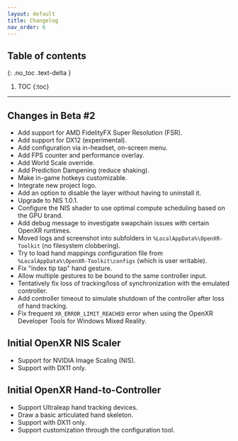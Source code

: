 ```yaml
---
layout: default
title: Changelog
nav_order: 6
---
```


## Table of contents
{: .no_toc .text-delta }

1. TOC
{:toc}

---

## Changes in Beta #2

- Add support for AMD FidelityFX Super Resolution (FSR).
- Add support for DX12 (experimental).
- Add configuration via in-headset, on-screen menu.
- Add FPS counter and performance overlay.
- Add World Scale override.
- Add Prediction Dampening (reduce shaking).
- Make in-game hotkeys customizable.
- Integrate new project logo.
- Add an option to disable the layer without having to uninstall it.
- Upgrade to NIS 1.0.1.
- Configure the NIS shader to use optimal compute scheduling based on the GPU brand.
- Add debug message to investigate swapchain issues with certain OpenXR runtimes.
- Moved logs and screenshot into subfolders in `%LocalAppData%\OpenXR-Toolkit` (no filesystem clobbering).
- Try to load hand mappings configuration file from `%LocalAppData%\OpenXR-Toolkit\configs` (which is user writable).
- Fix "index tip tap" hand gesture.
- Allow multiple gestures to be bound to the same controller input.
- Tentatively fix loss of tracking/loss of synchronization with the emulated controller.
- Add controller timeout to simulate shutdown of the controller after loss of hand tracking.
- Fix frequent `XR_ERROR_LIMIT_REACHED` error when using the OpenXR Developer Tools for Windows Mixed Reality.

## Initial OpenXR NIS Scaler

- Support for NVIDIA Image Scaling (NIS).
- Support with DX11 only.

## Initial OpenXR Hand-to-Controller

- Support Ultraleap hand tracking devices.
- Draw a basic articulated hand skeleton.
- Support with DX11 only.
- Support customization through the configuration tool.
